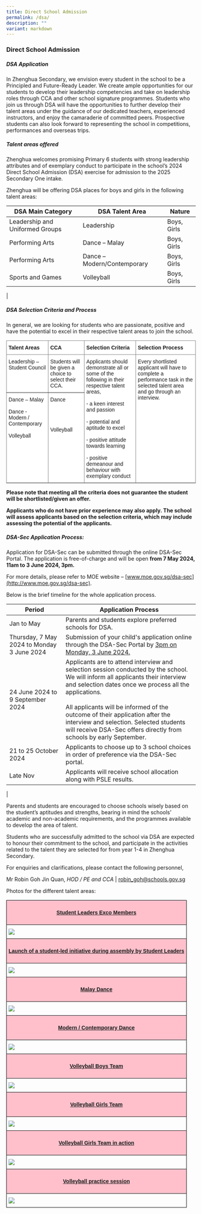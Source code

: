 ```yaml
---
title: Direct School Admission
permalink: /dsa/
description: ""
variant: markdown
---
```

### Direct School Admission

##### DSA Application
In Zhenghua Secondary, we envision every student in the school to be a Principled and Future-Ready Leader. We create ample opportunities for our students to develop their leadership competencies and take on leadership roles through CCA and other school signature programmes. Students who join us through DSA will have the opportunities to further develop their talent areas under the guidance of our dedicated teachers, experienced instructors, and enjoy the camaraderie of committed peers. Prospective students can also look forward to representing the school in competitions, performances and overseas trips.

##### Talent areas offered
Zhenghua welcomes promising Primary 6 students with strong leadership attributes and of exemplary conduct to participate in the school’s 2024 Direct School Admission (DSA) exercise for admission to the 2025 Secondary One intake.

Zhenghua will be offering DSA places for boys and girls in the following talent areas:

| DSA Main Category | DSA Talent Area | Nature |
|---|---|---|
| Leadership and Uniformed Groups | Leadership | Boys, Girls |
| Performing Arts | Dance – Malay | Boys, Girls |
| Performing Arts | Dance – Modern/Contemporary | Boys, Girls |
| Sports and Games | Volleyball | Boys, Girls |
|

##### DSA Selection Criteria&nbsp;and Process
In general, we are looking for students who are passionate, positive and have the potential to excel in their respective talent areas to join the school.

<style type="text/css">
.tg  {border-collapse:collapse;border-spacing:0;}
.tg td{border-color:black;border-style:solid;border-width:1px;font-family:Arial, sans-serif;font-size:14px;
  overflow:hidden;padding:10px 5px;word-break:normal;}
.tg th{border-color:black;border-style:solid;border-width:1px;font-family:Arial, sans-serif;font-size:14px;
  font-weight:normal;overflow:hidden;padding:10px 5px;word-break:normal;}
.tg .tg-jxgv{background-color:#FFF;border-color:inherit;text-align:left;vertical-align:top}
.tg .tg-pdeq{background-color:#FFF;border-color:inherit;font-weight:bold;text-align:left;vertical-align:top}
</style>
<table class="tg">
<thead>
  <tr>
    <th class="tg-pdeq"><span style="font-weight:700;font-style:inherit">Talent Areas</span></th>
    <th class="tg-pdeq"><span style="font-weight:700;font-style:inherit">CCA</span></th>
    <th class="tg-pdeq"><span style="font-weight:700;font-style:inherit">Selection Criteria</span></th>
    <th class="tg-pdeq"><span style="font-weight:700;font-style:inherit">Selection Process</span></th>
  </tr>
</thead>
<tbody>
  <tr>
    <td class="tg-jxgv" rowspan="4"><span style="font-weight:inherit;font-style:inherit">Leadership – Student Council</span></td>
    <td class="tg-jxgv" rowspan="4"><span style="font-weight:inherit;font-style:inherit">Students will be given a choice to select their CCA.</span><br></td>
    <td class="tg-jxgv" rowspan="7"><span style="font-weight:inherit;font-style:inherit">Applicants should demonstrate all or some of the following in their respective talent areas,</span><br><br><span style="font-weight:inherit;font-style:inherit">- a keen interest and passion</span><br><br><span style="font-weight:inherit;font-style:inherit">- potential and aptitude to excel</span><br><br><span style="font-weight:inherit;font-style:inherit">- positive attitude towards learning</span><br><br><span style="font-weight:inherit;font-style:inherit">- positive demeanour and behaviour with exemplary conduct</span></td>
    <td class="tg-jxgv" rowspan="7"><span style="font-weight:inherit;font-style:inherit">Every shortlisted applicant will have to complete a performance task in the selected talent area and go through an interview.</span></td>
  </tr>
  <tr>
  </tr>
  <tr>
  </tr>
  <tr>
  </tr>
  <tr>
    <td class="tg-jxgv" rowspan="3"><span style="font-weight:inherit;font-style:inherit">Dance – Malay</span><br><br><span style="font-weight:inherit;font-style:inherit">Dance - Modern / Contemporary</span><br><br><span style="font-weight:inherit;font-style:inherit">Volleyball</span></td>
    <td class="tg-jxgv" rowspan="3"><span style="font-weight:inherit;font-style:inherit">Dance</span><br><br><br><br><br><span style="font-weight:inherit;font-style:inherit">Volleyball</span></td>
  </tr>
  <tr>
  </tr>
  <tr>
  </tr>
</tbody>
</table>


**Please note that meeting all the criteria does not guarantee the student will be shortlisted/given an offer.**

**Applicants who do not have prior experience may also apply. The school will assess applicants based on the selection criteria, which may include assessing the potential of the applicants.**

##### DSA-Sec Application Process:
Application for DSA-Sec can be submitted through the online DSA-Sec Portal. The application is free-of-charge and will be open&nbsp;**from 7 May 2024, 11am to 3 June 2024, 3pm.**

For more details, please refer to MOE website –&nbsp;[www.moe.gov.sg/dsa-sec](http://www.moe.gov.sg/dsa-sec).

Below is the brief timeline for the whole application process.

| Period | Application Process |
|---|---|
| Jan to May | Parents and students explore preferred schools for DSA. |
| Thursday, 7 May 2024 to Monday 3 June 2024 | Submission of your child's application online through the DSA-Sec Portal by <u>3pm on Monday, 3 June 2024.</u> |
| 24 June 2024 to 9 September 2024 | Applicants are to attend interview and selection session conducted by the school. We will inform all applicants their interview and selection dates once we process all the applications. <br><br>All applicants will be informed of the outcome of their application after the interview and selection. Selected students will receive DSA-Sec offers directly from schools by early September. |
| 21 to 25 October 2024 | Applicants to choose up to 3 school choices in order of preference via the DSA-Sec portal. |
| Late Nov | Applicants will receive school allocation along with PSLE results. |
|

Parents and students are encouraged to choose schools wisely based on the student’s aptitudes and strengths, bearing in mind the schools’ academic and non-academic requirements, and the programmes available to develop the area of talent.

Students who are successfully admitted to the school via DSA are expected to honour their commitment to the school, and participate in the activities related to the talent they are selected for from year 1-4 in Zhenghua Secondary.

For enquiries and clarifications, please contact the following personnel,


Mr Robin Goh Jin Quan, *HOD / PE and CCA* | [robin_goh@schools.gov.sg](robin_goh@schools.gov.sg)

Photos for the different talent areas:

<table class="tg">
  <tbody>
		<tr>
			<td bgcolor="pink"><p align="center"><strong><u>Student Leaders Exco Members</u></strong></p></td>
  </tr>
	<tr>
		<td><img src="/images/DSA_1_Exco_Members.jpg"></td>
  </tr>
				<tr>
		<td bgcolor="pink"><p align="center"><strong><u>Launch of a student-led initiative during assembly by Student Leaders</u></strong></p></td>
  </tr>
	<tr>
		<td><img src="/images/DSA_2_Launch_of_a_student_led_initiative_during_assembly.jpg"></td>
  </tr>
				<tr>
		<td bgcolor="pink"><p align="center"><strong><u>Malay Dance</u></strong></p></td>
  </tr>
	<tr>
		<td><img src="/images/DSA_3_Dance___Malay.jpg"></td>
  </tr>
				<tr>
		<td bgcolor="pink"><p align="center"><strong><u>Modern / Contemporary Dance</u></strong></p></td>
  </tr>
	<tr>
		<td><img src="/images/DSA_4_Dance___Modern_Contemporary.jpg"></td>
  </tr>
				<tr>
		<td bgcolor="pink"><p align="center"><strong><u>Volleyball Boys Team</u></strong></p></td>
  </tr>
	<tr>
		<td><img src="/images/DSA_5_Volleyball___Boys_Team.jpg"></td>
  </tr>
				<tr>
		<td bgcolor="pink"><p align="center"><strong><u>Volleyball Girls Team</u></strong></p></td>
  </tr>
	<tr>
		<td><img src="/images/DSA_6_Volleyball___Girls_Team.jpg"></td>
  </tr>
				<tr>
		<td bgcolor="pink"><p align="center"><strong><u>Volleyball Girls Team in action</u></strong></p></td>
  </tr>
	<tr>
		<td><img src="/images/DSA_7_Volleyball_Girls_team_in_action.jpg"></td>
  </tr>
				<tr>
		<td bgcolor="pink"><p align="center"><strong><u>Volleyball practice session</u></strong></p></td>
  </tr>
	<tr>
		<td><img src="/images/dsa_volleyball_1.jpg"></td>
  </tr>
</tbody></table>